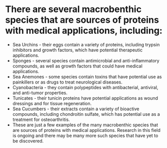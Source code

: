 # There are several macrobenthic species that are sources of proteins with medical applications, including:

- Sea Urchins - their eggs contain a variety of proteins, including trypsin inhibitors and growth factors, which have potential therapeutic applications.
- Sponges - several species contain antimicrobial and anti-inflammatory compounds, as well as growth factors that could have medical applications.
- Sea Anemones - some species contain toxins that have potential use as painkillers or as drugs to treat neurological diseases.
- Cyanobacteria - they contain polypeptides with antibacterial, antiviral, and anti-tumor properties.
- Tunicates - their tunicin proteins have potential applications as wound dressings and for tissue regeneration.
- Sea Cucumbers - their extracts contain a variety of bioactive compounds, including chondroitin sulfate, which has potential use as a treatment for osteoarthritis.
- These are just a few examples of the many macrobenthic species that are sources of proteins with medical applications. Research in this field is ongoing and there may be many more such species that have yet to be discovered.
